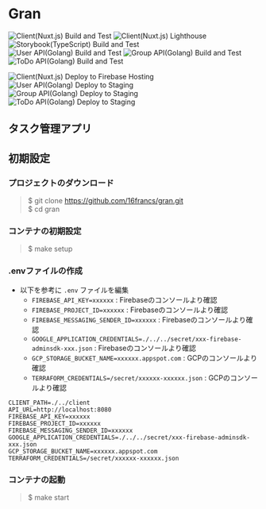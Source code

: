 # Gran

![Client(Nuxt.js) Build and Test](https://github.com/16francs/gran/workflows/Client(Nuxt.js)%20Build%20and%20Test/badge.svg)
![Client(Nuxt.js) Lighthouse](https://github.com/16francs/gran/workflows/Client(Nuxt.js)%20Lighthouse/badge.svg)  
![Storybook(TypeScript) Build and Test](https://github.com/16francs/gran/workflows/Storybook(TypeScript)%20Build%20and%20Test/badge.svg)  
![User API(Golang) Build and Test](https://github.com/16francs/gran/workflows/User%20API(Golang)%20Build%20and%20Test/badge.svg)
![Group API(Golang) Build and Test](https://github.com/16francs/gran/workflows/Group%20API(Golang)%20Build%20and%20Test/badge.svg)
![ToDo API(Golang) Build and Test](https://github.com/16francs/gran/workflows/ToDo%20API(Golang)%20Build%20and%20Test/badge.svg)

![Client(Nuxt.js) Deploy to Firebase Hosting](https://github.com/16francs/gran/workflows/Client(Nuxt.js)%20Deploy%20to%20Firebase%20Hosting/badge.svg)  
![User API(Golang) Deploy to Staging](https://github.com/16francs/gran/workflows/User%20API(Golang)%20Deploy%20to%20Staging/badge.svg)
![Group API(Golang) Deploy to Staging](https://github.com/16francs/gran/workflows/Group%20API(Golang)%20Deploy%20to%20Staging/badge.svg)
![ToDo API(Golang) Deploy to Staging](https://github.com/16francs/gran/workflows/ToDo%20API(Golang)%20Deploy%20to%20Staging/badge.svg)

## タスク管理アプリ

## 初期設定

### プロジェクトのダウンロード

> $ git clone https://github.com/16francs/gran.git  
> $ cd gran

### コンテナの初期設定

> $ make setup

### .envファイルの作成

* 以下を参考に `.env` ファイルを編集
  * `FIREBASE_API_KEY=xxxxxx` : Firebaseのコンソールより確認
  * `FIREBASE_PROJECT_ID=xxxxxx` : Firebaseのコンソールより確認
  * `FIREBASE_MESSAGING_SENDER_ID=xxxxxx` : Firebaseのコンソールより確認
  * `GOOGLE_APPLICATION_CREDENTIALS=./../../secret/xxx-firebase-adminsdk-xxx.json` : Firebaseのコンソールより確認
  * `GCP_STORAGE_BUCKET_NAME=xxxxxx.appspot.com` : GCPのコンソールより確認
  * `TERRAFORM_CREDENTIALS=/secret/xxxxxx-xxxxxx.json` : GCPのコンソールより確認

```env
CLIENT_PATH=./../client
API_URL=http://localhost:8080
FIREBASE_API_KEY=xxxxxx
FIREBASE_PROJECT_ID=xxxxxx
FIREBASE_MESSAGING_SENDER_ID=xxxxxx
GOOGLE_APPLICATION_CREDENTIALS=./../../secret/xxx-firebase-adminsdk-xxx.json
GCP_STORAGE_BUCKET_NAME=xxxxxx.appspot.com
TERRAFORM_CREDENTIALS=/secret/xxxxxx-xxxxxx.json
```

### コンテナの起動

> $ make start
